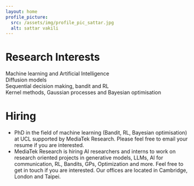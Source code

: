 ```yaml
---
layout: home
profile_picture:
  src: /assets/img/profile_pic_sattar.jpg
  alt: sattar vakili
---
```


# Research Interests
<div>Machine learning and Artificial Intelligence</div>
<div>Diffusion models</div>
<div>
<div>Sequential decision making, bandit and RL</div>
<div>Kernel methods, Gaussian processes and Bayesian optimisation</div>
</div>
<div></div>
<div></div>



# Hiring
<ul>
 	<li>PhD in the field of machine learning (Bandit, RL, Bayesian optimisation) at UCL supported by MediaTek Research. Please feel free to email your resume if you are interested.</li>
 	<li>MediaTek Research is hiring AI researchers and interns to work on research oriented projects in generative models, LLMs, AI for communication, RL, Bandits, GPs, Optimization and more. Feel free to get in touch if you are interested. Our offices are located in Cambridge, London and Taipei.</li>
</ul>
